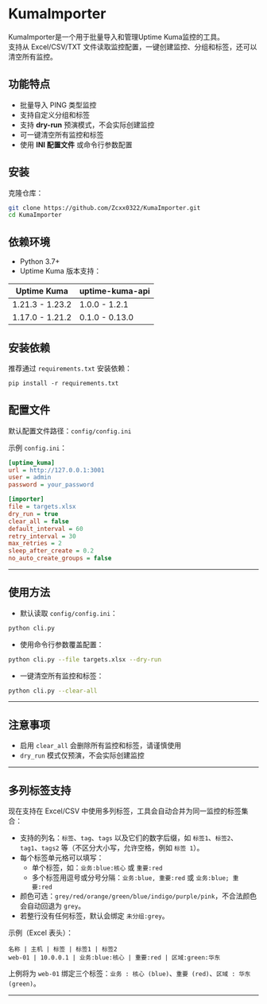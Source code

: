 # KumaImporter

KumaImporter是一个用于批量导入和管理Uptime Kuma监控的工具。  
支持从 Excel/CSV/TXT 文件读取监控配置，一键创建监控、分组和标签，还可以清空所有监控。

## 功能特点

- 批量导入 PING 类型监控  
- 支持自定义分组和标签  
- 支持 **dry-run** 预演模式，不会实际创建监控  
- 可一键清空所有监控和标签  
- 使用 **INI 配置文件** 或命令行参数配置  

## 安装

克隆仓库：
```bash
git clone https://github.com/Zcxx0322/KumaImporter.git
cd KumaImporter
```

## 依赖环境

- Python 3.7+
- Uptime Kuma 版本支持：

| Uptime Kuma | uptime-kuma-api |
|-------------|----------------|
| 1.21.3 - 1.23.2 | 1.0.0 - 1.2.1 |
| 1.17.0 - 1.21.2 | 0.1.0 - 0.13.0 |

## 安装依赖

推荐通过 `requirements.txt` 安装依赖：

```txt
pip install -r requirements.txt
```

## 配置文件

默认配置文件路径：`config/config.ini`

示例 `config.ini`：

```ini
[uptime_kuma]
url = http://127.0.0.1:3001
user = admin
password = your_password

[importer]
file = targets.xlsx
dry_run = true
clear_all = false
default_interval = 60
retry_interval = 30
max_retries = 2
sleep_after_create = 0.2
no_auto_create_groups = false
```

---

## 使用方法

* 默认读取 `config/config.ini`：

```bash
python cli.py
```

* 使用命令行参数覆盖配置：

```bash
python cli.py --file targets.xlsx --dry-run
```

* 一键清空所有监控和标签：

```bash
python cli.py --clear-all
```

---

## 注意事项

* 启用 `clear_all` 会删除所有监控和标签，请谨慎使用
* `dry_run` 模式仅预演，不会实际创建监控

---

## 多列标签支持

现在支持在 Excel/CSV 中使用多列标签，工具会自动合并为同一监控的标签集合：

- 支持的列名：`标签`、`tag`、`tags` 以及它们的数字后缀，如 `标签1`、`标签2`、`tag1`、`tags2` 等（不区分大小写，允许空格，例如 `标签 1`）。
- 每个标签单元格可以填写：
  - 单个标签，如：`业务:blue:核心` 或 `重要:red`
  - 多个标签用逗号或分号分隔：`业务:blue, 重要:red` 或 `业务:blue; 重要:red`
- 颜色可选：`grey/red/orange/green/blue/indigo/purple/pink`，不合法颜色会自动回退为 `grey`。
- 若整行没有任何标签，默认会绑定 `未分组:grey`。

示例（Excel 表头）：

```
名称 | 主机 | 标签 | 标签1 | 标签2
web-01 | 10.0.0.1 | 业务:blue:核心 | 重要:red | 区域:green:华东
```

上例将为 `web-01` 绑定三个标签：`业务 : 核心 (blue)`、`重要 (red)`、`区域 : 华东 (green)`。

---